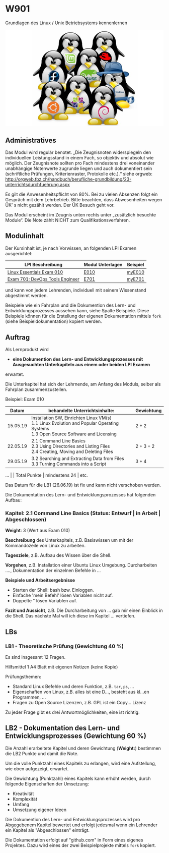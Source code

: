 # W901
Grundlagen des Linux / Unix Betriebsystems kennenlernen

![](images/cover.jpg)

## Administratives

Das Modul wird regulär benotet. „Die Zeugnisnoten widerspiegeln den individuellen Leistungsstand in einem Fach, so objektiv und absolut wie möglich. Der Zeugnisnote sollten pro Fach mindestens drei voneinander unabhängige Notenwerte zugrunde liegen und auch dokumentiert sein (schriftliche Prüfungen, Kriterienraster, Protokolle etc.).“ siehe orgweb: http://orgweb.tbz.ch/handbuch/berufliche-grundbildung/23-unterrichtsdurchfuehrung.aspx

Es gilt die Anwesenheitspflicht von 80%. Bei zu vielen Absenzen folgt ein Gespräch mit dem Lehrbetrieb. Bitte beachten, dass Abwesenheiten wegen ÜK’ s nicht gezählt werden. Der ÜK Besuch geht vor.

Das Modul erscheint im Zeugnis unten rechts unter „zusätzlich besuchte Module“. Die Note zählt NICHT zum Qualifikationsverfahren.

## Modulinhalt

Der Kursinhalt ist, je nach Vorwissen, an folgenden LPI Examen ausgerichtet:

| LPI Beschreibung | Modul Unterlagen | Beispiel |
|------------------|------------------|----------|
| [Linux Essentials Exam 010](https://www.lpi.org/our-certifications/exam-010-objectives) | [E010](https://github.com/w901-fr19-mi/E010) | [myE010](https://github.com/w901-fr19-mi/myE010) |
| [Exam 701: DevOps Tools Engineer](https://www.lpi.org/our-certifications/exam-701-objectives) | [E701](https://github.com/w901-fr19-mi/E701) | [myE701](https://github.com/w901-fr19-mi/myE701) |

und kann von jedem Lehrenden, individuell mit seinem Wissenstand abgestimmt werden.

Beispiele wie ein Fahrplan und die Dokumention des Lern- und Entwicklungsprozesses aussehen kann, siehe Spalte Beispiele. Diese Beispiele können für die Erstellung der eigenen Dokumentation mittels `fork` (siehe Beispieldokumentation) kopiert werden.

## Auftrag

Als Lernprodukt wird

* **eine Dokumention des Lern- und Entwicklungsprozesses mit Ausgesuchten Unterkapiteln aus einem oder beiden LPI Examen** 

erwartet. 

Die Unterkapitel hat sich der Lehrnende, am Anfang des Moduls, selber als Fahrplan zusammenzustellen.

Beispiel: Exam 010

| Datum | behandelte Unterrichtsinhalte: | Gewichtung |
| -------- | ------ | ---------- |
| 15.05.19 | Installation SW, Einrichten Linux VM(s)<br>1.1 Linux Evolution and Popular Operating Systems<br>1.3 Open Source Software and Licensing | 2 + 2 |
| 22.05.19 | 2.1 Command Line Basics<br>2.3 Using Directories and Listing Files<br>2.4 Creating, Moving and Deleting Files  | 2 + 3 + 2 |
| 29.05.19 | 3.2 Searching and Extracting Data from Files<br>3.3 Turning Commands into a Script | 3 + 4 | 
...
|          | Total Punkte | mindestens 24 |
etc.

Das Datum für die LB1 (26.06.19) ist fix und kann nicht verschoben werden.

Die Dokumentation des Lern- und Entwicklungsprozesses hat folgenden Aufbau:

### Kapitel: 2.1 Command Line Basics (Status: Entwurf | in Arbeit | Abgeschlossen)

**Weight**: 3 (Wert aus Exam 010)

**Beschreibung** des Unterkapitels, z.B. Basiswissen um mit der Kommandozeile von Linux zu arbeiten.

**Tagesziele**, z.B. Aufbau des Wissen über die Shell. 

**Vorgehen**, z.B. Installation einer Ubuntu Linux Umgebung. Durcharbeiten ...., Dokumentation der einzelnen Befehle in ...

**Beispiele und Arbeitsergebnisse**

* Starten der Shell: bash bzw. Einloggen.
* Einfache 'mein Befehl' lösen Variablen nicht auf.
* Doppelte " lösen Variablen auf.

**Fazit und Aussicht**, z.B. Die Durcharbeitung von ... gab mir einen Einblick in die Shell. Das nächste Mal will ich diese im Kapitel ... vertiefen.

## LBs

### LB1 - Theoretische Prüfung (Gewichtung 40 %)

Es sind insgesamt 12 Fragen.

Hilfsmittel 1 A4 Blatt mit eigenen Notizen (keine Kopie)

Prüfungsthemen: 
* Standard Linux Befehle und deren Funktion, z.B. `tar`, `ps`, ...
* Eigenschaften von Linux, z.B. alles ist eine D..., besteht aus kl...en Programmen, ...
* Fragen zu Open Source Lizenzen, z.B. GPL ist ein Copy... Lizenz

Zu jeder Frage gibt es drei Antwortmöglichkeiten, eine ist richtig.

## LB2 - Dokumentation des Lern- und Entwicklungsprozesses (Gewichtung 60 %)

Die Anzahl erarbeitete Kapitel und deren Gewichtung (**Weight:**) bestimmen die LB2 Punkte und damit die Note.

Um die volle Punktzahl eines Kapitels zu erlangen, wird eine Aufstellung, wie oben aufgezeigt, erwartet.

Die Gewichtung (Punktzahl) eines Kapitels kann erhöht werden, durch folgende Eigenschaften der Umsetzung:
* Kreativität
* Komplexität
* Umfang
* Umsetzung eigener Ideen

Die Dokumention des Lern- und Entwicklungsprozesses wird pro Abgegebenem Kapitel bewertet und erfolgt jedesmal wenn ein Lehrender ein Kapitel als "Abgeschlossen" einträgt.

Die Dokumentation erfolgt auf "github.com" in Form eines eigenes Projektes. Dazu wird eines der zwei Beispielprojekte mittels `fork` kopiert.

